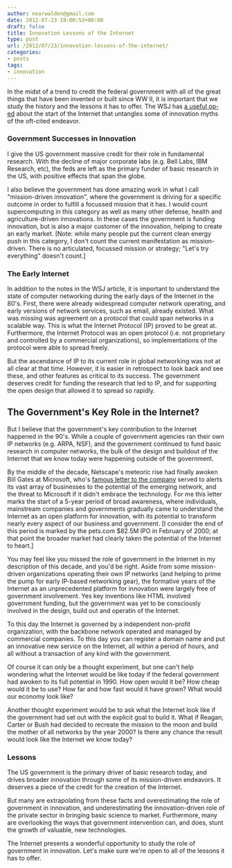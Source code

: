```yaml
---
author: nearwalden@gmail.com
date: 2012-07-23 19:00:53+00:00
draft: false
title: Innovation Lessons of the Internet
type: post
url: /2012/07/23/innovation-lessons-of-the-internet/
categories:
- posts
tags:
- innovation
---
```


In the midst of a trend to credit the federal government with all of the great things that have been invented or built since WW II, it is important that we study the history and the lessons it has to offer.  The WSJ has [a useful op-ed](http://online.wsj.com/article/SB10000872396390444464304577539063008406518.html) about the start of the Internet that untangles some of innovation myths of the oft-cited endeavor.





### Government Successes in Innovation





I give the US government massive credit for their role in fundamental research. With the decline of major corporate labs (e.g. Bell Labs, IBM Research, etc), the feds are left as the primary funder of basic research in the US, with positive effects that span the globe.





I also believe the government has done amazing work in what I call "mission-driven innovation", where the government is driving for a specific outcome in order to fulfill a focussed mission that it has.  I would count supercomputing in this category as well as many other defense, health and agriculture-driven innovations.  In these cases the government is funding innovation, but is also a major customer of the innovation, helping to create an early market. [Note:  while many people put the current clean energy push in this category, I don't count the current manifestation as mission-driven.  There is no articulated, focussed mission or strategy; "Let's try everything" doesn't count.]





### The Early Internet





In addition to the notes in the WSJ article, it is important to understand the state of computer networking during the early days of the Internet in the 80's. First, there were already widespread computer network operating, and early versions of network services, such as email, already existed.  What was missing was agreement on a protocol that could span networks in a scalable way.  This is what the Internet Protocol (IP) proved to be great at.  Furthermore, the Internet Protocol was an open protocol (i.e. not proprietary and controlled by a commercial organizations), so implementations of the protocol were able to spread freely.





But the ascendance of IP to its current role in global networking was not at all clear at that time.  However, it is easier in retrospect to look back and see these, and other features as critical to its success.  The government deserves credit for funding the research that led to IP, and for supporting the open design that allowed it to spread so rapidly.





## The Government's Key Role in the Internet?





But I believe that the government's key contribution to the Internet happened in the 90's.  While a couple of government agencies ran their own IP networks (e.g. ARPA, NSF), and the government continued to fund basic research in computer networks, the bulk of the design and buildout of the Internet that we know today were happening outside of the government.





By the middle of the decade, Netscape's meteoric rise had finally awoken Bill Gates at Microsoft, who's [famous letter to the company](http://www.lettersofnote.com/2011/07/internet-tidal-wave.html) served to alerts its vast array of businesses to the potential of the emerging network, and the threat to Microsoft if it didn't embrace the technology.  For me this letter marks the start of a 5-year period of broad awareness, where individuals, mainstream companies and governments gradually came to understand the Internet as an open platform for innovation, with its potential to transform nearly every aspect of our business and government.  [I consider the end of this period is marked by the pets.com $82.5M IPO in February of 2000; at that point the broader market had clearly taken the potential of the Internet to heart.]





You may feel like you missed the role of government in the Internet in my description of this decade, and you'd be right.  Aside from some mission-driven organizations operating their own IP networks (and helping to prime the pump for early IP-based networking gear), the formative years of the Internet as an unprecedented platform for innovation were largely free of government involvement. Yes key inventions like HTML involved government funding, but the government was yet to be consciously involved in the design, build out and operatin of the Internet.





To this day the Internet is governed by a independent non-profit organization, with the backbone network operated and managed by commercial companies.  To this day you can register a domain name and put an innovative new service on the Internet, all within a period of hours, and all without a transaction of any kind with the government.





Of course it can only be a thought experiment, but one can't help wondering what the Internet would be like today if the federal government had awoken to its full potential in 1990.  How open would it be?  How cheap would it be to use?  How far and how fast would it have grown?  What would our economy look like?





Another thought experiment would be to ask what the Internet look like if the government had set out with the explicit goal to build it.  What if Reagan, Carter or Bush had decided to recreate the mission to the moon and build the mother of all networks by the year 2000?  Is there any chance the result would look like the Internet we know today?





### Lessons





The US government is the primary driver of basic research today, and drives broader innovation through some of its mission-driven endeavors.  It deserves a piece of the credit for the creation of the Internet.





But many are extrapolating from these facts and overestimating the role of government in innovation, and underestimating the innovation-driven role of the private sector in bringing basic science to market.  Furthermore, many are overlooking the ways that government intervention can, and does, stunt the growth of valuable, new technologies.





The Internet presents a wonderful opportunity to study the role of government in innovation.  Let's make sure we're open to all of the lessons it has to offer.



